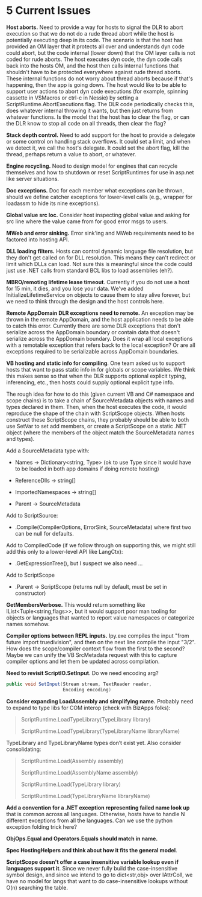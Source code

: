 # 5 Current Issues

**Host aborts.** Need to provide a way for hosts to signal the DLR to abort execution so that we do not do a rude thread abort while the host is potentially executing deep in its code. The scenario is that the host has provided an OM layer that it protects all over and understands dyn code could abort, but the code internal (lower down) that the OM layer calls is not coded for rude aborts. The host executes dyn code, the dyn code calls back into the hosts OM, and the host then calls internal functions that shouldn't have to be protected everywhere against rude thread aborts. These internal functions do not worry about thread aborts because if that's happening, then the app is going down. The host would like to be able to support user actions to abort dyn code executions (for example, spinning cassette in VSMacros or ctrl-c in Nessie) by setting a ScriptRuntime.AbortExecutions flag. The DLR code periodically checks this, does whatever internal throwing it wants, but then just returns from whatever functions. Is the model that the host has to clear the flag, or can the DLR know to stop all code on all threads, then clear the flag?

**Stack depth control.** Need to add support for the host to provide a delegate or some control on handling stack overflows. It could set a limit, and when we detect it, we call the host's delegate. It could set the abort flag, kill the thread, perhaps return a value to abort, or whatever.

**Engine recycling.** Need to design model for engines that can recycle themselves and how to shutdown or reset ScriptRuntimes for use in asp.net like server situations.

**Doc exceptions.** Doc for each member what exceptions can be thrown, should we define catcher exceptions for lower-level calls (e.g., wrapper for loadassm to hide its nine exceptions).

**Global value src loc.** Consider host inspecting global value and asking for src line where the value came from for good error msgs to users.

**MWeb and error sinking.** Error sink'ing and MWeb requirements need to be factored into hosting API.

**DLL loading filters.** Hosts can control dynamic language file resolution, but they don't get called on for DLL resolution. This means they can't redirect or limit which DLLs can load. Not sure this is meaningful since the code could just use .NET calls from standard BCL libs to load assemblies (eh?).

**MBRO/remoting lifetime lease timeout**. Currently if you do not use a host for 15 min, it dies, and you lose your data. We've added InitializeLifetimeService on objects to cause them to stay alive forever, but we need to think through the design and the host controls here.

**Remote AppDomain DLR exceptions need to remote.** An exception may be thrown in the remote AppDomain, and the host application needs to be able to catch this error. Currently there are some DLR exceptions that don't serialize across the AppDomain boundary or contain data that doesn't serialize across the AppDomain boundary. Does it wrap all local exceptions with a remotable exception that refers back to the local exception? Or are all exceptions required to be serializable across AppDomain boundaries.

**VB hosting and static info for compiling**. One team asked us to support hosts that want to pass static info in for globals or scope variables. We think this makes sense so that when the DLR supports optional explicit typing, inferencing, etc., then hosts could supply optional explicit type info.

The rough idea for how to do this (given current VB and C\# namespace and scope chains) is to take a chain of SourceMetadata objects with names and types declared in them. Then, when the host executes the code, it would reproduce the shape of the chain with ScriptScope objects. When hosts construct these ScriptScope chains, they probably should be able to both use SetVar to set add members, or create a ScriptScope on a static .NET object (where the members of the object match the SourceMetadata names and types).

Add a SourceMetadata type with:

- Names -&gt; Dictionary&lt;string, Type&gt; (ok to use Type since it would have to be loaded in both app domains if doing remote hosting)

- ReferenceDlls -&gt; string\[\]

- ImportedNamespaces -&gt; string\[\]

- Parent -&gt; SourceMetadata

Add to ScriptSource:

- .Compile(CompilerOptions, ErrorSink, SourceMetadata) where first two can be null for defaults.

Add to CompiledCode (if we follow through on supporting this, we might still add this only to a lower-level API like LangCtx):

- .GetExpressionTree(), but I suspect we also need ...

Add to ScriptScope

- .Parent -&gt; ScriptScope (returns null by default, must be set in constructor)

**GetMembersVerbose.** This would return something like IList&lt;Tuple&lt;string,flags&gt;&gt;, but it would support poor man tooling for objects or languages that wanted to report value namespaces or categorize names somehow.

**Compiler options between REPL inputs.** Ipy.exe compiles the input "from future import truedivision", and then on the next line compile the input "3/2". How does the scope/compiler context flow from the first to the second? Maybe we can unify the VB SrcMetadata request with this to capture compiler options and let them be updated across compilation.

**Need to revisit ScriptIO.SetInput**. Do we need encoding arg?

``` csharp
public void SetInput(Stream stream, TextReader reader, 
                     Encoding encoding) 
```

**Consider expanding LoadAssembly and simplifying name.** Probably need to expand to type libs for COM interop (check with BizApps folks):

> ScriptRuntime.LoadTypeLibrary(TypeLibrary library)
>
> ScriptRuntime.LoadTypeLibrary(TypeLibraryName libraryName)

TypeLibrary and TypeLibraryName types don’t exist yet. Also consider consolidating:

> ScriptRuntime.Load(Assembly assembly)
>
> ScriptRuntime.Load(AssemblyName assembly)
>
> ScriptRuntime.Load(TypeLibrary library)
>
> ScriptRuntime.Load(TypeLibraryName libraryName)

**Add a convention for a .NET exception representing failed name look up** that is common across all languages. Otherwise, hosts have to handle N different exceptions from all the languages. Can we use the python exception folding trick here?

**ObjOps.Equal and Operators.Equals should match in name.**

**Spec HostingHelpers and think about how it fits the general model**.

**ScriptScope doesn't offer a case insensitive variable lookup even if languages support it**. Since we never fully build the case-insensitive symbol design, and since we intend to go to dict&lt;str,obj&gt; over IAttrColl, we have no model for langs that want to do case-insensitive lookups without O(n) searching the table.
